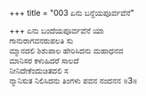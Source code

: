 +++
title = "003 ಏನು ಬನ್ದೆಯಪೂರ್ವವೆನೆ"

+++
ಏನು ಬಂದೆಯಪೂರ್ವವೆನೆ ಯಾ  
ಗಾನುರಾಗವನರುಪಲತಿ ಸು  
ಮ್ಮಾನದಲಿ ಶಿಶುಪಾಲ ಹೇರಿಸಿದನು ಮಹಾಧನವ  
ಮಾನಿಸರ ಕಳುಹಿದರೆ ಸಾಲದೆ  
ನೀನಿದೇಕೆಂದುಚಿತದಲಿ ಸ  
ನ್ಮಾನಿಸುತ ನಿಲಿಸಿದನು ತಿಂಗಳು ಪವನ ನಂದನನ     ॥3॥